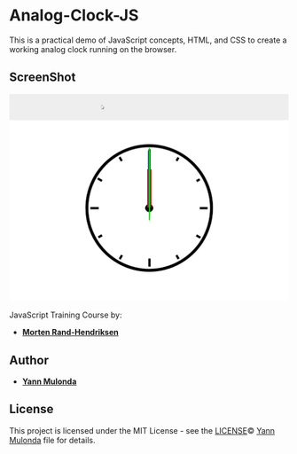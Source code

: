 # Analog-Clock-JS

This is a practical demo of JavaScript concepts, HTML, and CSS to create a working analog clock running on the browser.

## ScreenShot

![Analog Clock](./img/clock.gif)

JavaScript Training Course by:

* **[Morten Rand-Hendriksen](https://www.linkedin.com/in/mortenrandhendriksen/?trk=lil_course)**

## Author

* **[Yann Mulonda](https://github.com/YannMjl)**

## License

This project is licensed under the MIT License - see the [LICENSE](LICENSE)© [Yann Mulonda](https://github.com/YannMjl) file for details.
